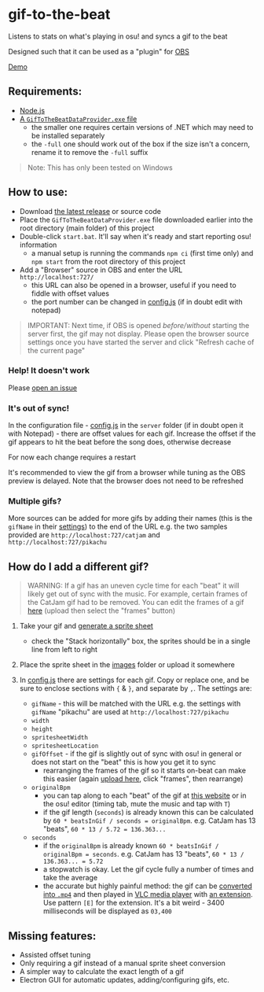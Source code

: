 # gif-to-the-beat

Listens to stats on what's playing in osu! and syncs a gif to the beat

Designed such that it can be used as a "plugin" for [OBS](https://obsproject.com/)

[Demo](https://youtu.be/tGu67o-DhTE)

## Requirements:

- [Node.js](https://nodejs.org/en/download/)
- [A `GifToTheBeatDataProvider.exe` file](https://github.com/cadon0/ProcessMemoryDataFinder/releases/tag/v1.0.0)
  - the smaller one requires certain versions of .NET which may need to be installed separately
  - the `-full` one should work out of the box if the size isn't a concern, rename it to remove the `-full` suffix

> Note: This has only been tested on Windows

## How to use:

- Download [the latest release](https://github.com/cadon0/gif-to-the-beat/releases) or source code
- Place the `GifToTheBeatDataProvider.exe` file downloaded earlier into the root directory (main folder) of this project
- Double-click `start.bat`. It'll say when it's ready and start reporting osu! information
  - a manual setup is running the commands `npm ci` (first time only) and `npm start` from the root directory of this project
- Add a "Browser" source in OBS and enter the URL `http://localhost:727/`
  - this URL can also be opened in a browser, useful if you need to fiddle with offset values
  - the port number can be changed in [config.js](./src/config.js) (if in doubt edit with notepad)

> IMPORTANT: Next time, if OBS is opened _before/without_ starting the server first, the gif may not display.
> Please open the browser source settings once you have started the server and click "Refresh cache of the current page"

### Help! It doesn't work

Please [open an issue](https://github.com/cadon0/gif-to-the-beat/issues/new)

### It's out of sync!

In the configuration file - [config.js](./server/config.js) in the `server` folder (if in doubt open it with Notepad) - there are offset values for each gif.
Increase the offset if the gif appears to hit the beat before the song does, otherwise decrease

For now each change requires a restart

It's recommended to view the gif from a browser while tuning as the OBS preview is delayed. Note that the browser does not need to be refreshed

### Multiple gifs?

More sources can be added for more gifs by adding their names (this is the `gifName` in their [settings](./src/config.js)) to the end of the URL
e.g. the two samples provided are `http://localhost:727/catjam` and `http://localhost:727/pikachu`

## How do I add a different gif?

> WARNING: If a gif has an uneven cycle time for each "beat" it will likely get out of sync with the music.
> For example, certain frames of the CatJam gif had to be removed.
> You can edit the frames of a gif [here](https://ezgif.com/maker) (upload then select the "frames" button)

1. Take your gif and [generate a sprite sheet](https://ezgif.com/gif-to-sprite)

   - check the "Stack horizontally" box, the sprites should be in a single line from left to right

1. Place the sprite sheet in the [images](./app/images) folder or upload it somewhere

1. In [config.js](./server/config.js) there are settings for each gif. Copy or replace one, and be sure to enclose sections with `{` & `}`, and separate by `,`.
   The settings are:

   - `gifName` - this will be matched with the URL e.g. the settings with `gifName` "pikachu" are used at `http://localhost:727/pikachu`
   - `width`
   - `height`
   - `spritesheetWidth`
   - `spritesheetLocation`
   - `gifOffset` - if the gif is slightly out of sync with osu! in general or does not start on the "beat" this is how you get it to sync
     - rearranging the frames of the gif so it starts on-beat can make this easier (again [upload here](https://ezgif.com/maker), click "frames", then rearrange)
   - `originalBpm`
     - you can tap along to each "beat" of the gif at [this website](https://www.all8.com/tools/bpm.htm)
       or in the osu! editor (timing tab, mute the music and tap with `T`)
     - if the gif length (`seconds`) is already known this can be calculated by `60 * beatsInGif / seconds = originalBpm`.
       e.g. CatJam has 13 "beats", `60 * 13 / 5.72 = 136.363...`
   - `seconds`
     - if the `originalBpm` is already known `60 * beatsInGif / originalBpm = seconds`.
       e.g. CatJam has 13 "beats", `60 * 13 / 136.363... = 5.72`
     - a stopwatch is okay. Let the gif cycle fully a number of times and take the average
     - the accurate but highly painful method: the gif can be [converted into `.mp4`](https://ezgif.com/gif-to-mp4)
       and then played in [VLC media player](https://www.videolan.org/vlc/) with [an extension](https://addons.videolan.org/p/1154032/).
       Use pattern `[E]` for the extension. It's a bit weird - 3400 milliseconds will be displayed as `03,400`

## Missing features:

- Assisted offset tuning
- Only requiring a gif instead of a manual sprite sheet conversion
- A simpler way to calculate the exact length of a gif
- Electron GUI for automatic updates, adding/configuring gifs, etc.
